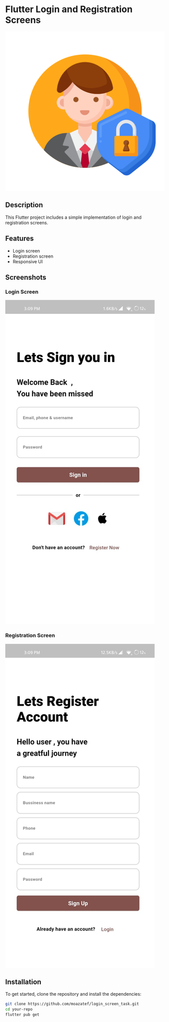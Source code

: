 # Flutter Login and Registration Screens

![Project Logo](assets/images/logo.png)

## Description

This Flutter project includes a simple implementation of login and registration screens.

## Features

- Login screen
- Registration screen
- Responsive UI

## Screenshots

### Login Screen
![Login Screen](assets/images/log.jpg)

### Registration Screen
![Registration Screen](assets/images/reg.jpg)

## Installation

To get started, clone the repository and install the dependencies:

```sh
git clone https://github.com/moazatef/login_screen_task.git
cd your-repo
flutter pub get
